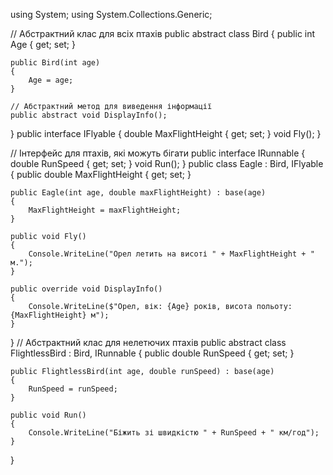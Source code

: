using System;
using System.Collections.Generic;

// Абстрактний клас для всіх птахів
public abstract class Bird
{
    public int Age { get; set; }

    public Bird(int age)
    {
        Age = age;
    }

    // Абстрактний метод для виведення інформації
    public abstract void DisplayInfo();
}
public interface IFlyable
{
    double MaxFlightHeight { get; set; }
    void Fly();
}

// Інтерфейс для птахів, які можуть бігати
public interface IRunnable
{
    double RunSpeed { get; set; }
    void Run();
}
public class Eagle : Bird, IFlyable
{
    public double MaxFlightHeight { get; set; }

    public Eagle(int age, double maxFlightHeight) : base(age)
    {
        MaxFlightHeight = maxFlightHeight;
    }

    public void Fly()
    {
        Console.WriteLine("Орел летить на висоті " + MaxFlightHeight + " м.");
    }

    public override void DisplayInfo()
    {
        Console.WriteLine($"Орел, вік: {Age} років, висота польоту: {MaxFlightHeight} м");
    }
}
// Абстрактний клас для нелетючих птахів
public abstract class FlightlessBird : Bird, IRunnable
{
    public double RunSpeed { get; set; }

    public FlightlessBird(int age, double runSpeed) : base(age)
    {
        RunSpeed = runSpeed;
    }

    public void Run()
    {
        Console.WriteLine("Біжить зі швидкістю " + RunSpeed + " км/год");
    }
}
